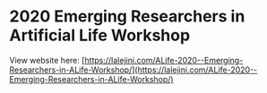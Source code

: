 # 2020 Emerging Researchers in Artificial Life Workshop

View website here: [https://lalejini.com/ALife-2020--Emerging-Researchers-in-ALife-Workshop/](https://lalejini.com/ALife-2020--Emerging-Researchers-in-ALife-Workshop/)